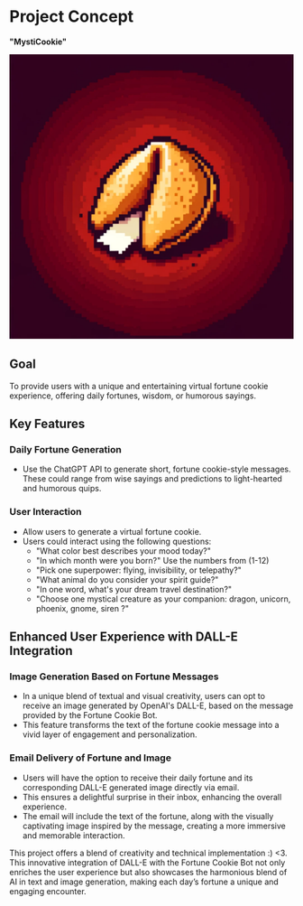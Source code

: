 # Project Concept
**"MystiCookie"**

![Logo](logo/mysticcookielogo.png)

## Goal
To provide users with a unique and entertaining virtual fortune cookie experience, offering daily fortunes, wisdom, or humorous sayings.

## Key Features

### Daily Fortune Generation
- Use the ChatGPT API to generate short, fortune cookie-style messages. These could range from wise sayings and predictions to light-hearted and humorous quips.

### User Interaction
- Allow users to generate a virtual fortune cookie.
- Users could interact using the following questions:
    - "What color best describes your mood today?"
    - "In which month were you born?" Use the numbers from (1-12) 
    - "Pick one superpower: flying, invisibility, or telepathy?"
    - "What animal do you consider your spirit guide?"
    - "In one word, what's your dream travel destination?" 
    - "Choose one mystical creature as your companion: dragon, unicorn, phoenix, gnome, siren ?"

## Enhanced User Experience with DALL-E Integration

### Image Generation Based on Fortune Messages
- In a unique blend of textual and visual creativity, users can opt to receive an image generated by OpenAI's DALL-E, based on the message provided by the Fortune Cookie Bot.
- This feature transforms the text of the fortune cookie message into a vivid layer of engagement and personalization.

### Email Delivery of Fortune and Image
- Users will have the option to receive their daily fortune and its corresponding DALL-E generated image directly via email.
- This ensures a delightful surprise in their inbox, enhancing the overall experience.
- The email will include the text of the fortune, along with the visually captivating image inspired by the message, creating a more immersive and memorable interaction.

This project offers a blend of creativity and technical implementation :) <3.  
This innovative integration of DALL-E with the Fortune Cookie Bot not only enriches the user experience but also showcases the harmonious blend of AI in text and image generation, making each day’s fortune a unique and engaging encounter.


